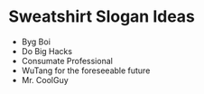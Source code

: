 # Sweatshirt Slogan Ideas

- Byg Boi
- Do Big Hacks
- Consumate Professional
- WuTang for the foreseeable future
- Mr. CoolGuy
